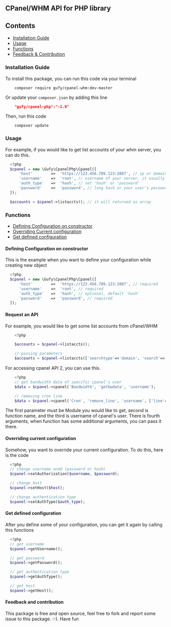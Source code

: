 ## CPanel/WHM API for PHP library

## Contents
- [Installation Guide](#installation-guide)
- [Usage](#usage)
- [Functions](#functions)
- [Feedback & Contribution](#feedback-&-contribution)

### Installation Guide

To install this package, you can run this code via your terminal
```shell
	composer require gufy/cpanel-whm:dev-master
```
Or update your `composer.json` by adding this line
```json
	"gufy/cpanel-php":"~1.0"
```

Then, run this code
```shell
	composer update
```

### Usage

For example, if you would like to get list accounts of your whm server, you can do this.

```php
  <?php
  $cpanel = new \Gufy\CpanelPhp\Cpanel([
      'host'        =>  'https://123.456.789.123:2087', // ip or domain complete with its protocol and port
      'username'    =>  'root', // username of your server, it usually root.
      'auth_type'   =>  'hash', // set 'hash' or 'password'
      'password'    =>  'password', // long hash or your user's password
  ]);

  $accounts = $cpanel->listaccts(); // it will returned as array

```

### Functions

- [Defining Configuration on constructor](#defining-configuration-on-constructor)
- [Overriding Current configuration](#overriding-current-configuration)
- [Get defined configuration](#get-defined-configuration)

#### Defining Configuration on constructor
This is the example when you want to define your configuration while creating new object

```php
  <?php
  $cpanel = new \Gufy\CpanelPhp\Cpanel([
      'host'        =>  'https://123.456.789.123:2087', // required
      'username'    =>  'root', // required
      'auth_type'   =>  'hash', // optional, default 'hash'
      'password'    =>  'password', // required
  ]);
```

#### Request an API
For example, you would like to get some list accounts from cPanel/WHM
```php
	<?php

	$accounts = $cpanel->listaccts();

	// passing parameters
	$accounts = $cpanel->listaccts(['searchtype'=>'domain', 'search'=>'', 'exact', 'search'=>'helloworld.com']);
```

For accessing cpanel API 2, you can use this.

```php
	<?php
	// get bandwidth data of specific cpanel's user
	$data = $cpanel->cpanel('Bandwidth', 'getbwdata', 'username');

	// removing cron line
	$data = $cpanel->cpanel('Cron', 'remove_line', 'username', ['line'=>1]);
```

The first parameter must be Module you would like to get, second is function name, and the third is username of cpanel's user. There is fourth arguments, when function has some additional arguments, you can pass it there.

#### Overriding current configuration
Somehow, you want to override your current configuration. To do this, here is the code

```php
  <?php
  // change username andd (password or hash)
  $cpanel->setAuthorization($username, $password);

  // change host
  $cpanel->setHost($host);

  // change authentication type
  $cpanel->setAuthType($auth_type);
```

#### Get defined configuration
After you define some of your configuration, you can get it again by calling this functions

```php
  <?php
  // get username
  $cpanel->getUsername();

  // get password
  $cpanel->getPassword();

  // get authentication type
  $cpanel->getAuthType();

  // get host
  $cpanel->getHost();
```

#### Feedback and contribution

This package is free and open source, feel free to fork and report some issue to this package. :-). Have fun

